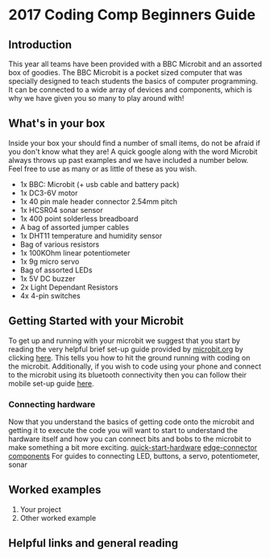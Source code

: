 # 2017 Coding Comp Beginners Guide
## Introduction
This year all teams have been provided with a BBC Microbit and an assorted box of goodies. The BBC Microbit is a pocket sized computer that was specially designed to teach students the basics of computer programming. It can be connected to a wide array of devices and components, which is why we have given you so many to play around with!

## What's in your box
Inside your box your should find a number of small items, do not be afraid if you don't know what they are! A quick google along with the word Microbit always throws up past examples and we have included a number below. Feel free to use as many or as little of these as you wish.

- 1x BBC: Microbit (+ usb cable and battery pack)
- 1x DC3-6V motor
- 1x 40 pin male header connector 2.54mm pitch
- 1x HCSR04 sonar sensor
- 1x 400 point solderless breadboard
- A bag of assorted jumper cables
- 1x DHT11 temperature and humidity sensor
- Bag of various resistors
- 1x 100KOhm linear potentiometer
- 1x 9g micro servo
- Bag of assorted LEDs
- 1x 5V DC buzzer
- 2x Light Dependant Resistors
- 4x 4-pin switches

## Getting Started with your Microbit
To get up and running with your microbit we suggest that you start by reading the very helpful brief set-up guide provided by [microbit.org][microbit-home] by clicking [here][quick-start]. This tells you how to hit the ground running with coding on the microbit.  Additionally, if you wish to code using your phone and connect to the microbit using its bluetooth connectivity then you can follow their mobile set-up guide [here][quick-start-mobile].

### Connecting hardware
Now that you understand the basics of getting code onto the microbit and getting it to execute the code you will want to start to understand the hardware itself and how you can connect bits and bobs to the microbit to make something a bit more exciting.
[quick-start-hardware]
[edge-connector]
[components] For guides to connecting LED, buttons, a servo, potentiometer, sonar

## Worked examples
1. Your project
2. Other worked example

## Helpful links and general reading


<!--Links-->
[microbit-home]: http://microbit.org/
[microbit-playground]: http://microbit-playground.co.uk/
[microbit-home]: http://microbit.co.uk/python-guide/
[microbit-python]: http://microbit-micropython.readthedocs.io/en/latest/tutorials/introduction.html

[quick-start]: http://microbit.org/guide/quick/
[quick-start-mobile]: http://microbit.org/guide/mobile/
[quick-start-hardware]: http://microbit.org/guide/hardware/

[components]: http://microbit-playground.co.uk/components/
[edge-connector]: https://www.kitronik.co.uk/5601b-edge-connector-breakout-board-for-bbc-microbit-pre-built.html
[servo]: https://www.kitronik.co.uk/blog/using-bbc-microbit-control-servo/
[buzzer]: https://www.kitronik.co.uk/blog/microbit-alarm-kitronik-university
[ldr]: http://www.getmicros.net/microbit-ldr-example.php
